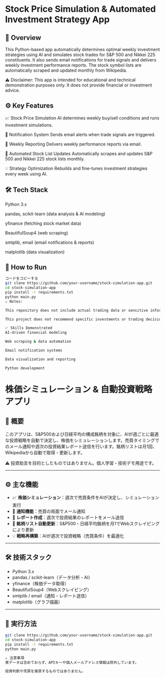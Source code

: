 # Stock Price Simulation & Automated Investment Strategy App

## 📌 Overview
This Python-based app automatically determines optimal weekly investment strategies using AI and simulates stock trades for S&P 500 and Nikkei 225 constituents. It also sends email notifications for trade signals and delivers weekly investment performance reports. The stock symbol lists are automatically scraped and updated monthly from Wikipedia.

⚠️ Disclaimer: This app is intended for educational and technical demonstration purposes only. It does not provide financial or investment advice.

## ⚙️ Key Features
📈 Stock Price Simulation
AI determines weekly buy/sell conditions and runs investment simulations.

📧 Notification System
Sends email alerts when trade signals are triggered.

📝 Weekly Reporting
Delivers weekly performance reports via email.

🔄 Automated Stock List Updates
Automatically scrapes and updates S&P 500 and Nikkei 225 stock lists monthly.

💡 Strategy Optimization
Rebuilds and fine-tunes investment strategies every week using AI.

## 🛠 Tech Stack
Python 3.x

pandas, scikit-learn (data analysis & AI modeling)

yfinance (fetching stock market data)

BeautifulSoup4 (web scraping)

smtplib, email (email notifications & reports)

matplotlib (data visualization)

## 🚀 How to Run
```bash
コードをコピーする
git clone https://github.com/your-username/stock-simulation-app.git
cd stock-simulation-app
pip install -r requirements.txt
python main.py
⚠️ Notes:

This repository does not include actual trading data or sensitive information like API keys or personal email credentials.

This project does not recommend specific investments or trading decisions.

✅ Skills Demonstrated
AI-driven financial modeling

Web scraping & data automation

Email notification systems

Data visualization and reporting

Python development
```



# 株価シミュレーション & 自動投資戦略アプリ

## 📌 概要
このアプリは、S&P500および日経平均の構成銘柄を対象に、AIが週ごとに最適な投資戦略を自動で決定し、株価をシミュレーションします。売買タイミングでのメール通知や週次の投資結果レポート送信を行います。銘柄リストは月1回、Wikipediaから自動で取得・更新します。

⚠️ 投資助言を目的としたものではありません。個人学習・技術デモ用途です。

---

## ⚙️ 主な機能
- 📈 **株価シミュレーション**：週次で売買条件をAIが決定し、シミュレーション実行
- 📧 **通知機能**：売買の局面でメール通知
- 📝 **レポート作成**：週次で投資結果のレポートをメール送信
- 🔄 **銘柄リスト自動更新**：S&P500・日経平均銘柄を月1でWebスクレイピングにより更新
- 💡 **戦略再構築**：AIが週次で投資戦略（売買条件）を最適化

---

## 🛠 技術スタック
- Python 3.x
- pandas / scikit-learn（データ分析・AI）
- yfinance（株価データ取得）
- BeautifulSoup4（Webスクレイピング）
- smtplib / email（通知・レポート送信）
- matplotlib（グラフ描画）

---

## 🚀 実行方法
```bash
git clone https://github.com/your-username/stock-simulation-app.git
cd stock-simulation-app
pip install -r requirements.txt
python main.py

⚠️ 注意事項
実データは含めておらず、APIキーや個人メールアドレス情報は除外しています。

投資判断や売買を推奨するものではありません。
